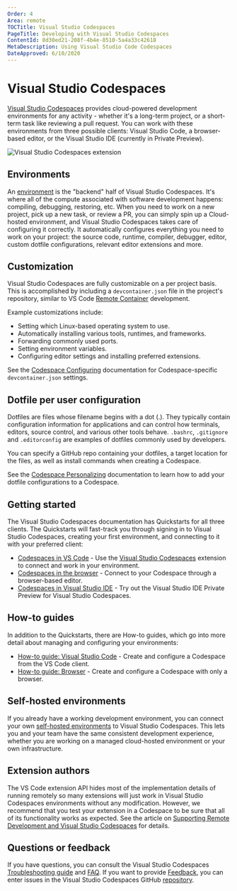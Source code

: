 ```yaml
---
Order: 4
Area: remote
TOCTitle: Visual Studio Codespaces
PageTitle: Developing with Visual Studio Codespaces
ContentId: 8d30ed21-208f-4b4e-8510-5a4a33c42618
MetaDescription: Using Visual Studio Code Codespaces
DateApproved: 6/10/2020
---
```

# Visual Studio Codespaces

[Visual Studio Codespaces](https://docs.microsoft.com/visualstudio/online/overview/what-is-vsonline) provides cloud-powered development environments for any activity - whether it's a long-term project, or a short-term task like reviewing a pull request. You can work with these environments from three possible clients: Visual Studio Code, a browser-based editor, or the Visual Studio IDE (currently in Private Preview).

![Visual Studio Codespaces extension](images/codespaces/vscodespaces-extension.png)

## Environments

An [environment](https://docs.microsoft.com/visualstudio/online/overview/what-is-vsonline#environments) is the "backend" half of Visual Studio Codespaces. It's where all of the compute associated with software development happens: compiling, debugging, restoring, etc. When you need to work on a new project, pick up a new task, or review a PR, you can simply spin up a Cloud-hosted environment, and Visual Studio Codespaces takes care of configuring it correctly. It automatically configures everything you need to work on your project: the source code, runtime, compiler, debugger, editor, custom dotfile configurations, relevant editor extensions and more.

## Customization

Visual Studio Codespaces are fully customizable on a per project basis. This is accomplished by including a `devcontainer.json` file in the project's repository, similar to VS Code [Remote Container](/docs/remote/containers.md) development.

Example customizations include:

* Setting which Linux-based operating system to use.
* Automatically installing various tools, runtimes, and frameworks.
* Forwarding commonly used ports.
* Setting environment variables.
* Configuring editor settings and installing preferred extensions.

See the [Codespace Configuring](https://docs.microsoft.com/visualstudio/online/reference/configuring) documentation for Codespace-specific `devcontainer.json` settings.

## Dotfile per user configuration

Dotfiles are files whose filename begins with a dot (.). They typically contain configuration information for applications and can control how terminals, editors, source control, and various other tools behave. `.bashrc`, `.gitignore` and `.editorconfig` are examples of dotfiles commonly used by developers.

You can specify a GitHub repo containing your dotfiles, a target location for the files, as well as install commands when creating a Codespace.

See the [Codespace Personalizing](https://docs.microsoft.com/visualstudio/online/reference/personalizing) documentation to learn how to add your dotfile configurations to a Codespace.

## Getting started

The Visual Studio Codespaces documentation has Quickstarts for all three clients. The Quickstarts will fast-track you through signing in to Visual Studio Codespaces, creating your first environment, and connecting to it with your preferred client:

* [Codespaces in VS Code](https://docs.microsoft.com/visualstudio/online/quickstarts/vscode) - Use the [Visual Studio Codespaces](https://marketplace.visualstudio.com/items?itemName=ms-vsonline.vsonline) extension to connect and work in your environment.
* [Codespaces in the browser](https://docs.microsoft.com/visualstudio/online/quickstarts/browser) - Connect to your Codespace through a browser-based editor.
* [Codespaces in Visual Studio IDE](https://docs.microsoft.com/visualstudio/online/quickstarts/vs) - Try out the Visual Studio IDE Private Preview for Visual Studio Codespaces.

## How-to guides

In addition to the Quickstarts, there are How-to guides, which go into more detail about managing and configuring your environments:

* [How-to guide: Visual Studio Code](https://docs.microsoft.com/visualstudio/online/how-to/vscode) - Create and configure a Codespace from the VS Code client.
* [How-to guide: Browser](https://docs.microsoft.com/visualstudio/online/how-to/browser) - Create and configure a Codespace with only a browser.

## Self-hosted environments

If you already have a working development environment, you can connect your own [self-hosted environments](https://docs.microsoft.com/visualstudio/online/how-to/vscode#self-hosted) to Visual Studio Codespaces. This lets you and your team have the same consistent development experience, whether you are working on a managed cloud-hosted environment or your own infrastructure.

## Extension authors

The VS Code extension API hides most of the implementation details of running remotely so many extensions will just work in Visual Studio Codespaces environments without any modification. However, we recommend that you test your extension in a Codespace to be sure that all of its functionality works as expected. See the article on [Supporting Remote Development and Visual Studio Codespaces](/api/advanced-topics/remote-extensions.md) for details.

## Questions or feedback

If you have questions, you can consult the Visual Studio Codespaces [Troubleshooting guide](https://docs.microsoft.com/visualstudio/online/resources/troubleshooting) and [FAQ](https://docs.microsoft.com/visualstudio/online/resources/faq). If you want to provide [Feedback](https://docs.microsoft.com/visualstudio/online/resources/feedback), you can enter issues in the Visual Studio Codespaces GitHub [repository](https://github.com/MicrosoftDocs/vsonline).
